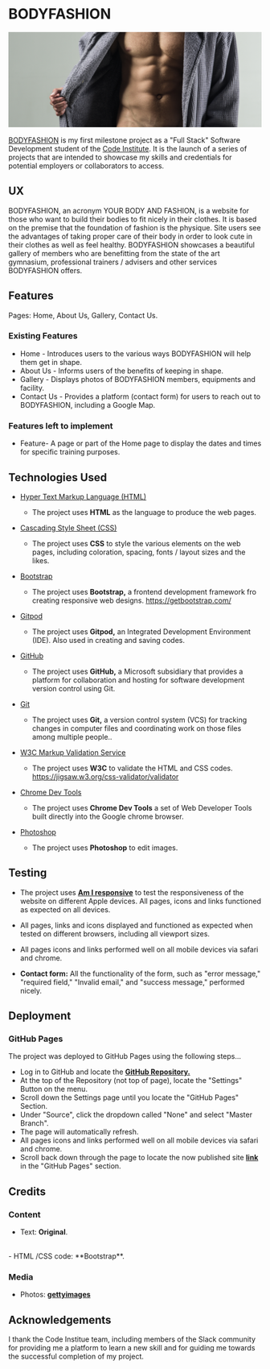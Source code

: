 <h1>BODYFASHION</h1>


<img src="assets/img/cover-img.png" style="margin: 0;">

<a href="https://denaman.github.io/BodyFashion/">BODYFASHION</a> is my first milestone project as a "Full Stack" Software Development student of the <a href="https://codeinstitute.net/">Code Institute</a>. It is the launch of a series of 
projects that are intended to showcase my skills and credentials for potential employers or collaborators to access.

<h2>UX</h2>

BODYFASHION, an acronym YOUR BODY AND FASHION, is a website for those who want to build their bodies to fit nicely in their clothes. It is based on the premise that the foundation of fashion is the physique.
Site users see the advantages of taking proper care of their body in order to look cute in their clothes as well as feel healthy.
BODYFASHION showcases a beautiful gallery of members who are benefitting from the state of the art gymnasium, professional trainers / advisers and other services BODYFASHION offers.

## Features

Pages: Home, About Us, Gallery, Contact Us.
 
### Existing Features
- Home - Introduces users to the various ways BODYFASHION will help them get in shape.
- About Us - Informs users of the benefits of keeping in shape.
- Gallery - Displays photos of BODYFASHION members, equipments and facility.
- Contact Us - Provides a platform (contact form) for users to reach out to BODYFASHION, including a Google Map.

### Features left to implement
- Feature- A page or part of the Home page to display the dates and times for specific training purposes.

## Technologies Used
- [Hyper Text Markup Language (HTML)](https://developer.mozilla.org/en-US/docs/Web/HTML)
    - The project uses **HTML** as the language to produce the web pages.

- [Cascading Style Sheet (CSS)](https://www.w3.org/Style/CSS/Overview.en.html)
    - The project uses **CSS** to style the various elements on the web pages, including coloration, spacing, fonts / layout sizes and the likes.

- [Bootstrap](https://https://getbootstrap.com/)
    - The project uses **Bootstrap,** a frontend development framework fro creating responsive web designs.
    https://getbootstrap.com/

- [Gitpod](https://www.gitpod.io/)
    - The project uses **Gitpod,** an Integrated Development Environment (IDE). Also used in creating and saving codes.

- [GitHub]( https://github)
    - The project uses **GitHub,** a Microsoft subsidiary that provides a platform for collaboration and hosting for software development version control using Git.

- [Git](https://git-scm.com/)
    - The project uses **Git,** a version control system (VCS) for tracking changes in computer files and coordinating work on those files among multiple people..

- [W3C Markup Validation Service](https://validator.w3.org/)
    - The project uses **W3C** to validate the HTML and CSS codes. https://jigsaw.w3.org/css-validator/validator

- [Chrome Dev Tools](https://developers.google.com/web/tools/chrome-devtools)
    - The project uses **Chrome Dev Tools** a set of Web Developer Tools built directly into the Google chrome browser.

- [Photoshop](https://photoshop.com)
    - The project uses **Photoshop** to edit images.

    
## Testing

- The project uses <a href="http://ami.responsivedesign.is/">**Am I responsive**</a> to test the responsiveness of the website on different Apple devices.
  All pages, icons and links functioned as expected on all devices.

- All pages, links and icons displayed and functioned as expected when tested on different browsers, including all viewport sizes.

- All pages icons and links performed well on all mobile devices via safari and chrome.
  
- **Contact form:** All the functionality of the form, such as "error message," "required field," "Invalid email," and "success message," performed nicely.


## Deployment

### GitHub Pages
The project was deployed to GitHub Pages using the following steps...

- Log in to GitHub and locate the <a href="https://github.com/">**GitHub Repository.**</a>
- At the top of the Repository (not top of page), locate the "Settings" Button on the menu.
- Scroll down the Settings page until you locate the "GitHub Pages" Section.
- Under "Source", click the dropdown called "None" and select "Master Branch".
- The page will automatically refresh.
- All pages icons and links performed well on all mobile devices via safari and chrome.
- Scroll back down through the page to locate the now published site <a href="https://denaman.github.io/GymFash/">**link**</a>  in the "GitHub Pages" section.


## Credits

### Content
- Text: **Original**.
<br>
- HTML /CSS code: **Bootstrap**.


### Media
- Photos: <a href="https://www.gettyimages.co.uk/"> **gettyimages**</a> 


## Acknowledgements

I thank the Code Institue team, including members of the Slack community for providing me a platform to learn a new skill and for guiding me towards the successful completion of my project.
